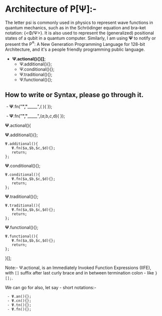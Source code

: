 # Architecture of P[Ψ]:-

The letter psi is commonly used in physics to represent wave functions in quantum mechanics, such as in the Schrödinger equation and bra–ket notation: {<Φ/Ψ>}. It is also used to represent the (generalized) positional states of a qubit in a quantum computer.
Similarly, I am using <b>Ψ</b> to notify or present the P<sup>®</sup>: A New Generation Programming Language for 128-bit Architecture, and it's a people friendly programming public language.

- <b>Ψ.actional(){}[]</b>;
  - Ψ.additional(){};
  - Ψ.conditional(){};
  - Ψ.traditional(){};
  - Ψ.functional(){};
  
## How to write or Syntax, please go through it.
  - <b>Ψ</b>.fn("____","_________",( ){ });
  
  - <b>Ψ</b>.fn("____","_________",($a,$b,$c,$d){ });
  
<b>Ψ</b>.actional(){

<b>Ψ</b>.additional(){};
```
Ψ.additional(){
   Ψ.fn($a,$b,$c,$d){};
   return;
};
```

<b>Ψ</b>.conditional(){};
```
Ψ.conditional(){
   Ψ.fn($a,$b,$c,$d){};
   return;
};
```

<b>Ψ</b>.traditional(){};
```
Ψ.traditional(){
   Ψ.fn($a,$b,$c,$d){};
   return;
};
```

<b>Ψ</b>.functional(){};
```
Ψ.functional(){
   Ψ.fn($a,$b,$c,$d){};
   return;
};
```
}[];

Note:- Ψ.actional, is an Immediately Invoked Function Expressions (IIFE), with `[]` suffix after last curly brace and in between termination colon - like `}[];`.


We can go for also, let say - short notations:-
```
 - Ψ.an(){};
 - Ψ.cn(){};
 - Ψ.tn(){};
 - Ψ.fn(){};
  ```
